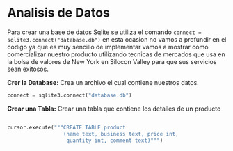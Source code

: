 # Analisis de Datos

Para crear una base de datos Sqlite se utiliza el comando ```connect = sqlite3.connect("database.db")``` en esta ocasion no vamos a profundir en el codigo ya que es muy sencillo de implementar vamos a mostrar como comercializar nuestro producto utilizando tecnicas de mercados que usa en la bolsa de valores de New York en Silocon Valley para que sus servicios sean exitosos.

**Crer la Database:** Crea un archivo el cual contiene nuestros datos.

```python
connect = sqlite3.connect("database.db")
```

**Crear una Tabla:** Crear una tabla que contiene los detalles de un producto 

```python

cursor.execute("""CREATE TABLE product
                  (name text, business text, price int, 
                   quantity int, comment text)""")
```

